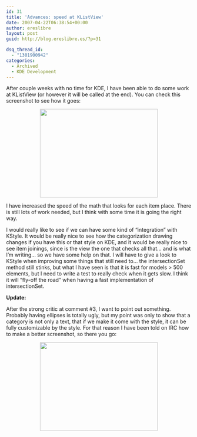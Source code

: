 ```yaml
---
id: 31
title: 'Advances: speed at KListView'
date: 2007-04-22T06:38:54+00:00
author: ereslibre
layout: post
guid: http://blog.ereslibre.es/?p=31

dsq_thread_id:
  - "1301900942"
categories:
  - Archived
  - KDE Development
---
```

After couple weeks with no time for KDE, I have been able to do some work at KListView (or however it will be called at the end). You can check this screenshot to see how it goes:

<p align="center">
  <a target="_blank" href="http://media.ereslibre.es/2007/04/categorization4.png"><img border="0" width="320" src="http://media.ereslibre.es/2007/04/categorization4.png" height="240" style="width: 320px; height: 240px" /></a>
</p>

I have increased the speed of the math that looks for each item place. There is still lots of work needed, but I think with some time it is going the right way.

I would really like to see if we can have some kind of &#8220;integration&#8221; with KStyle. It would be really nice to see how the categorization drawing changes if you have this or that style on KDE, and it would be really nice to see item joinings, since is the view the one that checks all that&#8230; and is what I&#8217;m writing&#8230; so we have some help on that. I will have to give a look to KStyle when improving some things that still need to&#8230; the intersectionSet method still stinks, but what I have seen is that it is fast for models > 500 elements, but I need to write a test to really check when it gets slow. I think it will &#8220;fly-off the road&#8221; when having a fast implementation of intersectionSet.

**Update:**

After the strong critic at comment #3, I want to point out something. Probably having ellipses is totally ugly, but my point was only to show that a category is not only a text, that if we make it come with the style, it can be fully customizable by the style. For that reason I have been told on IRC how to make a better screenshot, so there you go:

<p align="center">
  <a target="_blank" href="http://media.ereslibre.es/2007/04/categorization5.png"><img border="0" width="320" src="http://media.ereslibre.es/2007/04/categorization5.png" height="240" style="width: 320px; height: 240px" /></a>
</p>
